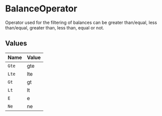 # BalanceOperator

Operator used for the filtering of balances can be greater than/equal, less than/equal, greater than, less than, equal or not.



## Values

| Name  | Value |
| ----- | ----- |
| `Gte` | gte   |
| `Lte` | lte   |
| `Gt`  | gt    |
| `Lt`  | lt    |
| `E`   | e     |
| `Ne`  | ne    |